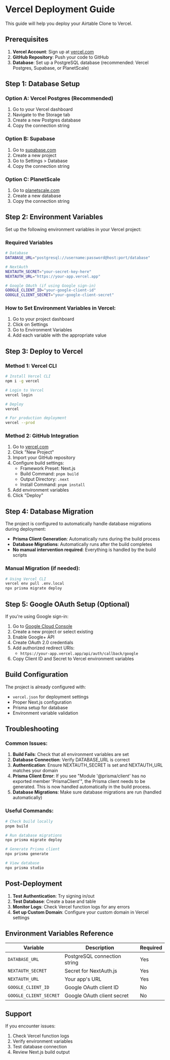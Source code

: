 # Vercel Deployment Guide

This guide will help you deploy your Airtable Clone to Vercel.

## Prerequisites

1. **Vercel Account**: Sign up at [vercel.com](https://vercel.com)
2. **GitHub Repository**: Push your code to GitHub
3. **Database**: Set up a PostgreSQL database (recommended: Vercel Postgres, Supabase, or PlanetScale)

## Step 1: Database Setup

### Option A: Vercel Postgres (Recommended)

1. Go to your Vercel dashboard
2. Navigate to the Storage tab
3. Create a new Postgres database
4. Copy the connection string

### Option B: Supabase

1. Go to [supabase.com](https://supabase.com)
2. Create a new project
3. Go to Settings > Database
4. Copy the connection string

### Option C: PlanetScale

1. Go to [planetscale.com](https://planetscale.com)
2. Create a new database
3. Copy the connection string

## Step 2: Environment Variables

Set up the following environment variables in your Vercel project:

### Required Variables

```bash
# Database
DATABASE_URL="postgresql://username:password@host:port/database"

# NextAuth
NEXTAUTH_SECRET="your-secret-key-here"
NEXTAUTH_URL="https://your-app.vercel.app"

# Google OAuth (if using Google sign-in)
GOOGLE_CLIENT_ID="your-google-client-id"
GOOGLE_CLIENT_SECRET="your-google-client-secret"
```

### How to Set Environment Variables in Vercel:

1. Go to your project dashboard
2. Click on Settings
3. Go to Environment Variables
4. Add each variable with the appropriate value

## Step 3: Deploy to Vercel

### Method 1: Vercel CLI

```bash
# Install Vercel CLI
npm i -g vercel

# Login to Vercel
vercel login

# Deploy
vercel

# For production deployment
vercel --prod
```

### Method 2: GitHub Integration

1. Go to [vercel.com](https://vercel.com)
2. Click "New Project"
3. Import your GitHub repository
4. Configure build settings:
   - Framework Preset: Next.js
   - Build Command: `pnpm build`
   - Output Directory: `.next`
   - Install Command: `pnpm install`
5. Add environment variables
6. Click "Deploy"

## Step 4: Database Migration

The project is configured to automatically handle database migrations during deployment:

- **Prisma Client Generation**: Automatically runs during the build process
- **Database Migrations**: Automatically runs after the build completes
- **No manual intervention required**: Everything is handled by the build scripts

### Manual Migration (if needed):

```bash
# Using Vercel CLI
vercel env pull .env.local
npx prisma migrate deploy
```

## Step 5: Google OAuth Setup (Optional)

If you're using Google sign-in:

1. Go to [Google Cloud Console](https://console.cloud.google.com)
2. Create a new project or select existing
3. Enable Google+ API
4. Create OAuth 2.0 credentials
5. Add authorized redirect URIs:
   - `https://your-app.vercel.app/api/auth/callback/google`
6. Copy Client ID and Secret to Vercel environment variables

## Build Configuration

The project is already configured with:

- `vercel.json` for deployment settings
- Proper Next.js configuration
- Prisma setup for database
- Environment variable validation

## Troubleshooting

### Common Issues:

1. **Build Fails**: Check that all environment variables are set
2. **Database Connection**: Verify DATABASE_URL is correct
3. **Authentication**: Ensure NEXTAUTH_SECRET is set and NEXTAUTH_URL matches your domain
4. **Prisma Client Error**: If you see "Module '@prisma/client' has no exported member 'PrismaClient'", the Prisma client needs to be generated. This is now handled automatically in the build process.
5. **Database Migrations**: Make sure database migrations are run (handled automatically)

### Useful Commands:

```bash
# Check build locally
pnpm build

# Run database migrations
npx prisma migrate deploy

# Generate Prisma client
npx prisma generate

# View database
npx prisma studio
```

## Post-Deployment

1. **Test Authentication**: Try signing in/out
2. **Test Database**: Create a base and table
3. **Monitor Logs**: Check Vercel function logs for any errors
4. **Set up Custom Domain**: Configure your custom domain in Vercel settings

## Environment Variables Reference

| Variable               | Description                  | Required |
| ---------------------- | ---------------------------- | -------- |
| `DATABASE_URL`         | PostgreSQL connection string | Yes      |
| `NEXTAUTH_SECRET`      | Secret for NextAuth.js       | Yes      |
| `NEXTAUTH_URL`         | Your app's URL               | Yes      |
| `GOOGLE_CLIENT_ID`     | Google OAuth client ID       | No       |
| `GOOGLE_CLIENT_SECRET` | Google OAuth client secret   | No       |

## Support

If you encounter issues:

1. Check Vercel function logs
2. Verify environment variables
3. Test database connection
4. Review Next.js build output
